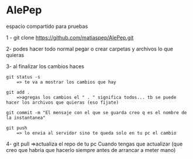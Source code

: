 # AlePep
espacio compartido para pruebas

1 -
	git clone https://github.com/matiaspep/AlePep.git

2-
	podes hacer todo normal pegar o crear carpetas y archivos lo que quieras

3- 
	al finalizar los cambios haces

	git status -s 
		=> te va a mostrar los cambios que hay

	git add .
		=>agregas los cambios el " . " significa todos... tb se puede  hacer los archivos que quieras (eso fijate)

	git commit -m "El mensaje con el que se guarda creo q es el nombre de la instantanea" 
	
	git push
		=> lo envia al servidor sino te queda solo en tu pc el cambio

4-
	git pull
		=>actualiza el repo de tu pc
	Cuando tengas que actualizar (que creo que habria que hacerlo siempre antes de arrancar a meter mano)
